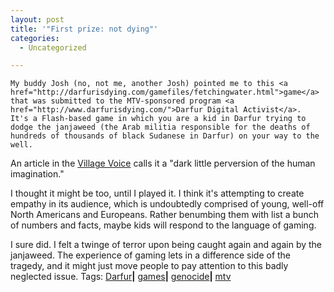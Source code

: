 ```yaml
---
layout: post
title: '"First prize: not dying"'
categories:
  - Uncategorized

---
```



    My buddy Josh (no, not me, another Josh) pointed me to this <a href="http://darfurisdying.com/gamefiles/fetchingwater.html">game</a> that was submitted to the MTV-sponsored program <a href="http://www.darfurisdying.com/">Darfur Digital Activist</a>.  It's a Flash-based game in which you are a kid in Darfur trying to dodge the janjaweed (the Arab militia responsible for the deaths of hundreds of thousands of black Sudanese in Darfur) on your way to the well.

An article in the <a href="http://www.villagevoice.com/screens/0607,dibbell,72158,28.html">Village Voice</a> calls it a "dark little perversion of the human imagination."

I thought it might be too, until I played it.  I think it's attempting to create empathy in its audience, which is undoubtedly comprised of young, well-off North Americans and Europeans.  Rather benumbing them with list a bunch of numbers and facts, maybe kids will respond to the language of gaming.

I sure did.  I felt a twinge of terror upon being caught again and again by the janjaweed.  The experience of gaming lets in a difference side of the tragedy, and it might just move people to pay attention to this badly neglected issue.
Tags: <a href="http://www.technorati.com/tag/Darfur" rel="tag">Darfur</a><strong>|</strong> <a href="http://www.technorati.com/tag/games" rel="tag">games</a><strong>|</strong> <a href="http://www.technorati.com/tag/genocide" rel="tag">genocide</a><strong>|</strong> <a href="http://www.technorati.com/tag/mtv" rel="tag">mtv</a>
